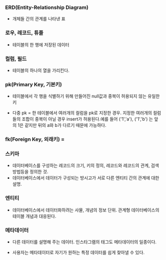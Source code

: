 ### ERD(Entity-Relationship Diagram) 

* 개체들 간의 관계를 나타낸 표


### 로우, 레코드, 튜플 

* 테이블의 한 행에 저장된 데이터

### 컬럼, 필드 

* 테이블의 하나의 열을 가리킨다.

### pk(Primary Key, 기본키) 

* 테이블에서 각 행을 식별하기 위해 만들어진 null값과 중복이 허용되지 않는 유일한 키

* 다중 pk = 한 테이블에서 여러개의 컬럼을 pk로 지정한 경우. 지정한 여러개의 컬럼들의 조합이 중복이 아닐 경우 insert가 허용된다.예를 들어 ('1','a'), ('1','b') 는 앞의 1은 같지만 뒤의 a와 b가 다르기 때문에 가능하다.

### fk(Foreign Key, 외래키) = 

### 스키마

* 데이터베이스를 구성하는 레코드의 크기, 키의 정의, 레코드와 레코드의 관계, 검색 방법등을 정의한 것.
* 데이터베이스에서 데이터가 구성되는 방시고가 서로 다른 엔티티 간의 관계에 대한 설명.

### 엔티티

* 데이터베이스에서 데이터화하려는 사물, 개념의 정보 단위. 관계형 데이터베이스의 테이블 개념과 대응된다.



### 메타데이터
  
* 다른 데이터를 설명해 주는 데이터. 인스타그램의 태그도 메타데이터의 일종이다. 

* 사용자는 메타데이터로 자기가 원하는 특정 데이터를 쉽게 찾아낼 수 있다.



 
 

